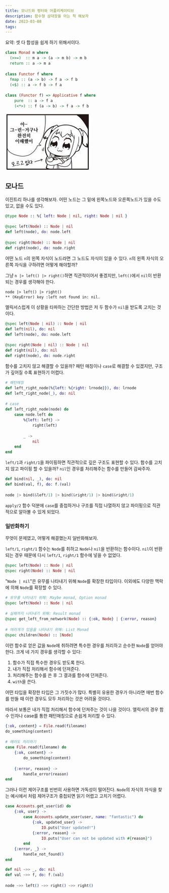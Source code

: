```yaml
---
title: 모나드와 펑터와 어플리케이티브
description: 함수형 삼대장을 아는 척 해보자
date: 2023-03-08
tags:
---
```


요약: 셋 다 합성을 쉽게 하기 위해서이다.

```haskell
class Monad m where
  (>>=)  :: m a -> (a -> m b) -> m b
  return :: a -> m a

class Functor f where
  fmap :: (a -> b) -> f a -> f b
  (<$) :: a -> f b -> f a

class (Functor f) => Applicative f where
    pure  :: a -> f a
    (<*>) :: f (a -> b) -> f a -> f b
```

![](/assets/완전이해.jpg)

## 모나드

이진트리 하나를 생각해보자. 어떤 노드는 그 밑에 왼쪽노드와 오른쪽노드가
있을 수도 있고, 없을 수도 있다.

```elixir
@type Node :: %{ left: Node | nil, right: Node | nil }

@spec left(Node) :: Node | nil
def left(node), do: node.left

@spec right(Node) :: Node | nil
def right(node), do: node.right
```

어떤 노드 `n`의 왼쪽 자식이 노드라면 그 노드도 자식이 있을 수 있다.
`n`의 왼쪽 자식의 오른쪽 자식을 구하려면 어떻게 해야할까?

그냥 `n |> left() |> right()`하면 직관적이어서 좋겠지만, `left()`에서 `nil`이
반환되는 경우를 생각해야 한다.

```
node |> left() |> right()
** (KeyError) key :left not found in: nil.
```

엘릭서스럽게 이 상황을 타파하는 간단한 방법은 저 두 함수가 `nil`을 받도록
고치는 것이다.

```elixir
@spec left(Node | nil) :: Node | nil
def left(nil), do: nil
def left(node), do: node.left

@spec right(Node | nil) :: Node | nil
def right(nil), do: nil
def right(node), do: node.right
```

함수를 고치지 않고 해결할 수 있을까? 패턴 매칭이나 `case`로 해결할 수 있겠지만,
구조가 깊어질 수록 표현하기 어렵다.

```elixir
# 패턴매칭
def left_right_node(%{left: %{right: lrnode}}), do: lrnode
def left_right_node(_), do: nil

# case
def left_right_node(node) do
	case node.left do
		%{left: left} ->
			right(left)

		_ ->
			nil
	end
end
```

`left/1`과 `right/1`을 파이핑하면 직관적으로 깊은 구조도 표현할 수 있다.
함수를 고치지 않고 파이핑 할 수 있을까? `nil`인 경우를 처리해주는 함수를
만들어 감싸주자.

```elixir
def bind(nil, _), do: nil
def bind(val, f), do: f.(val)

node |> bind(&left/1) |> bind(&right/1) |> bind(&right/1)
```

`apply/2` 함수 덕분에 `case`를 중첩하거나 구조를 직접 나열하지 않고
파이핑으로 직관적으로 알아볼 수 있게 되었다.

### 일반화하기

무엇이 문제였고, 어떻게 해결했는지 일반화해보자.

`left/1`, `right/1` 함수는 `Node`를 취하고 `Node`나 `nil`을 반환하는 함수이다.
`nil`이 반환되는 경우 때문에 다시 `left/1`, `right/1` 함수에 넣을 수 없었다.

```elixir
@spec left(Node) :: Node | nil
@spec right(Node) :: Node | nil
```

"`Node | nil`"은 유무를 나타내기 위해 `Node`를 확장한 타입이다.
이외에도 다양한 맥락에 의해 `Node`를 확장할 수 있다.

```elixir
# 유무를 나타내기 위해: Maybe monad, Option monad
@spec left(Node) :: Node | nil

# 실패까지 나타내기 위해: Result monad
@spec get_left_from_network(Node) :: {:ok, Node} | {:error, reason}

# 여러개가 있음을 나타내기 위해: List Monad
@spec children(Node) :: [Node]
```

이런 함수로 얻은 값을 `Node`에 취하려면 특수한 경우를 처리하고 순수한 `Node`를
얻어야 한다. 크게 네 가지 경우를 생각할 수 있다:

1. 함수가 직접 특수한 경우도 받도록 한다.
2. 내가 직접 처리해서 함수에 던져준다.
3. 처리해주는 함수를 쓴 후 그 결과를 함수에 던져준다.
4. `with`을 쓴다.

어떤 타입을 확장한 타입은 그 가짓수가 많다. 특별히 유용한 경우가 아니라면
매번 함수를 만들 때 이런 경우도 모두 처리하는 것은 어려울 것이다.

따라서 보통은 내가 직접 처리해서 함수에 던져주는 것이 나을 것이다.
엘릭서의 경우 함수 인자나 case를 통한 패턴매칭으로 손쉽게 처리할 수 있다.

```elixir
{:ok, content} = File.read(filename)
do_something(content)

# 에러도 처리하기
case File.read(filename) do
	{:ok, content} ->
		do_something(content)

	{:error, reason} ->
		handle_error(reason)
end
```

그러나 이런 제어구조를 빈번히 사용하면 가독성이 떨어진다. `Node`의 자식의
자식을 찾는 예시에서 처럼 제어구조가 중첩되면 읽기 어렵고 고치기 어렵다.

```elixir
case Accounts.get_user(id) do
	{:ok, user} ->
		case Accounts.update_user(user, name: "fantastic") do
			{:ok, updated_user} ->
				IO.puts("User updated!")
			{:error, reason} ->
				IO.puts("User can not be updated with #{reason}")
		end
	{:error, _} ->
		handle_not_found()
end
```

```elixir
def nil ~>> _, do: nil
def val ~>> f, do: f.(val)

node ~>> left() ~>> right() ~>> right()
```
